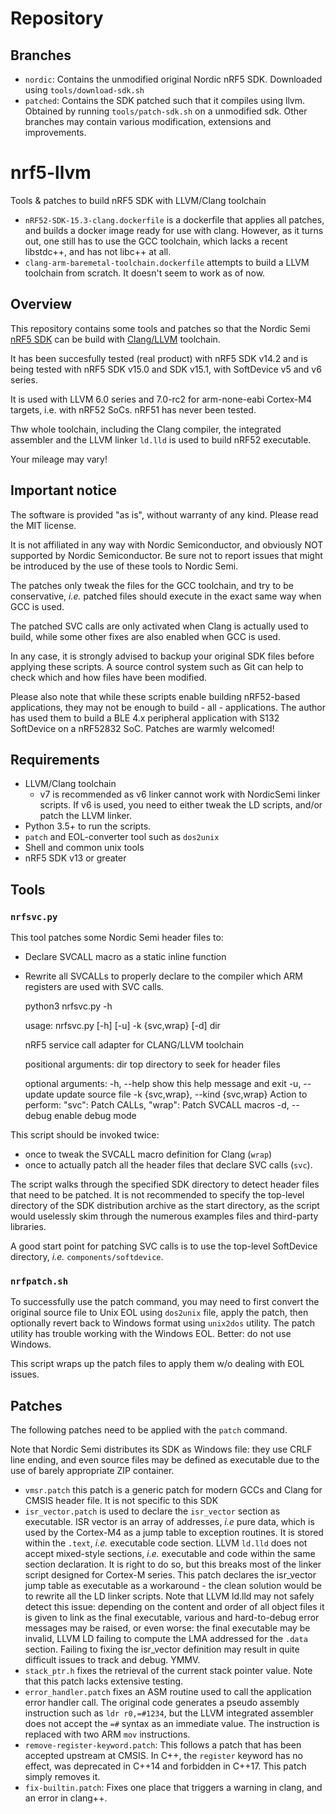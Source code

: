 # Repository

## Branches
 - `nordic`: Contains the unmodified original Nordic nRF5 SDK.
   Downloaded using `tools/download-sdk.sh`
 - `patched`: Contains the SDK patched such that it compiles using llvm.
   Obtained by running `tools/patch-sdk.sh` on a unmodified sdk.
Other branches may contain various modification, extensions and improvements.

# nrf5-llvm

Tools &amp; patches to build nRF5 SDK with LLVM/Clang toolchain

- `nRF52-SDK-15.3-clang.dockerfile` is a dockerfile that applies all patches,
  and builds a docker image ready for use with clang.
  However, as it turns out, one still has to use the GCC toolchain,
  which lacks a recent libstdc++, and has not libc++ at all.
- `clang-arm-baremetal-toolchain.dockerfile` attempts to build a LLVM toolchain
  from scratch. It doesn't seem to work as of now.

## Overview

This repository contains some tools and patches so that the Nordic Semi
[nRF5 SDK](https://www.nordicsemi.com/eng/Products/Bluetooth-low-energy/nRF5-SDK)
can be build with [Clang/LLVM](https://llvm.org) toolchain.

It has been succesfully tested (real product) with nRF5 SDK v14.2 and is being
tested with nRF5 SDK v15.0 and SDK v15.1, with SoftDevice v5 and v6 series.

It is used with LLVM 6.0 series and 7.0-rc2 for arm-none-eabi Cortex-M4
targets, i.e. with nRF52 SoCs. nRF51 has never been tested.

Thw whole toolchain, including the Clang compiler, the integrated assembler and
the LLVM linker `ld.lld` is used to build nRF52 executable.

Your mileage may vary!

## Important notice

The software is provided "as is", without warranty of any kind. Please read
the MIT license.

It is not affiliated in any way with Nordic Semiconductor, and obviously NOT
supported by Nordic Semiconductor. Be sure not to report issues that might be
introduced by the use of these tools to Nordic Semi.

The patches only tweak the files for the GCC toolchain, and try to be
conservative, *i.e.* patched files should execute in the exact same way when
GCC is used.

The patched SVC calls are only activated when Clang is actually used to build,
while some other fixes are also enabled when GCC is used.

In any case, it is strongly advised to backup your original SDK files before
applying these scripts. A source control system such as Git can help to check
which and how files have been modified.

Please also note that while these scripts enable building nRF52-based
applications, they may not be enough to build - all - applications. The author
has used them to build a BLE 4.x peripheral application with S132 SoftDevice
on a nRF52832 SoC. Patches are warmly welcomed!

## Requirements

* LLVM/Clang toolchain
  * v7 is recommended as v6 linker cannot work with NordicSemi linker scripts.
    If v6 is used, you need to either tweak the LD scripts, and/or patch the
    LLVM linker.
* Python 3.5+ to run the scripts.
* `patch` and EOL-converter tool such as `dos2unix`
* Shell and common unix tools
* nRF5 SDK v13 or greater

## Tools

### `nrfsvc.py`

This tool patches some Nordic Semi header files to:

  * Declare SVCALL macro as a static inline function
  * Rewrite all SVCALLs to properly declare to the compiler which ARM registers
    are used with SVC calls.

     python3 nrfsvc.py -h

     usage: nrfsvc.py [-h] [-u] -k {svc,wrap} [-d] dir

     nRF5 service call adapter for CLANG/LLVM toolchain

     positional arguments:
       dir                   top directory to seek for header files

     optional arguments:
       -h, --help            show this help message and exit
       -u, --update          update source file
       -k {svc,wrap}, --kind {svc,wrap}
                             Action to perform: "svc": Patch CALLs, "wrap": Patch
                             SVCALL macros
       -d, --debug           enable debug mode

This script should be invoked twice:

* once to tweak the SVCALL macro definition for Clang (`wrap`)
* once to actually patch all the header files that declare SVC calls (`svc`).

The script walks through the specified SDK directory to detect header files
that need to be patched. It is not recommended to specify the top-level
directory of the SDK distribution archive as the start directory, as the script
would uselessly skim through the numerous examples files and third-party
libraries.

A good start point for patching SVC calls is to use the top-level SoftDevice
directory, *i.e.* `components/softdevice`.

### `nrfpatch.sh`

To successfully use the patch command, you may need to first convert the
original source file to Unix EOL using `dos2unix` file, apply the patch, then
optionally revert back to Windows format using `unix2dos` utility. The patch
utility has trouble working with the Windows EOL. Better: do not use Windows.

This script wraps up the patch files to apply them w/o dealing with EOL issues.

## Patches

The following patches need to be applied with the `patch` command.

Note that Nordic Semi distributes its SDK as Windows file: they use CRLF
line ending, and even source files may be defined as executable due to the
use of barely appropriate ZIP container.

* `vmsr.patch` this patch is a generic patch for modern GCCs and Clang for
  CMSIS header file. It is not specific to this SDK
* `isr_vector.patch` is used to declare the `isr_vector` section as executable.
  ISR vector is an array of addresses, *i.e* pure data, which is used by the
  Cortex-M4 as a jump table to exception routines. It is stored within the
  `.text`, *i.e.* executable code section. LLVM `ld.lld` does not accept
  mixed-style sections, *i.e.* executable and code within the same section
  declaration. It is right to do so, but this breaks most of the linker script
  designed for Cortex-M series. This patch declares the isr_vector jump table
  as executable as a workaround - the clean solution would be to rewrite all
  the LD linker scripts.
  Note that LLVM ld.lld may not safely detect this issue: depending on the
  content and order of all object files it is given to link as the final
  executable, various and hard-to-debug error messages may be raised, or even
  worse: the final executable may be invalid, LLVM LD failing to compute the
  LMA addressed for the `.data` section. Failing to fixing the isr_vector
  definition may result in quite difficult issues to track and debug. YMMV.
* `stack_ptr.h` fixes the retrieval of the current stack pointer value. Note
  that this patch lacks extensive testing.
* `error_handler.patch` fixes an ASM routine used to call the application
  error handler call. The original code generates a pseudo assembly instruction
  such as `ldr r0,=#1234`, but the LLVM integrated assembler does not accept
  the `=#` syntax as an immediate value. The instruction is replaced with two
  ARM `mov` instructions.
* `remove-register-keyword.patch`: This follows a patch that has been accepted
  upstream at CMSIS. In C++, the `register` keyword has no effect, was deprecated
  in C++14 and forbidden in C++17. This patch simply removes it.
* `fix-builtin.patch`: Fixes one place that triggers a warning in clang,
  and an error in clang++.
  
